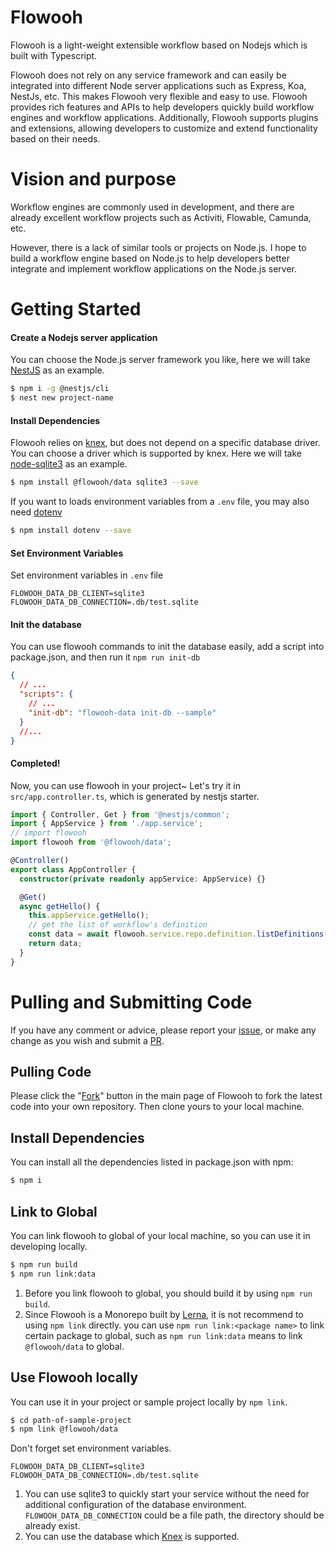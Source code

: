 # Flowooh

Flowooh is a light-weight extensible workflow based on Nodejs which is built with Typescript.

Flowooh does not rely on any service framework and can easily be integrated into different Node server applications such as Express, Koa, NestJs, etc. This makes Flowooh very flexible and easy to use. Flowooh provides rich features and APIs to help developers quickly build workflow engines and workflow applications. Additionally, Flowooh supports plugins and extensions, allowing developers to customize and extend functionality based on their needs.

# Vision and purpose

Workflow engines are commonly used in development, and there are already excellent workflow projects such as Activiti, Flowable, Camunda, etc.

However, there is a lack of similar tools or projects on Node.js. I hope to build a workflow engine based on Node.js to help developers better integrate and implement workflow applications on the Node.js server.

# Getting Started

#### Create a Nodejs server application

You can choose the Node.js server framework you like, here we will take [NestJS](https://docs.nestjs.com/) as an example.

```bash
$ npm i -g @nestjs/cli
$ nest new project-name
```

#### Install Dependencies

Flowooh relies on [knex](https://knexjs.org/), but does not depend on a specific database driver. You can choose a driver which is supported by knex. Here we will take [node-sqlite3](https://www.npmjs.com/package/sqlite3) as an example.

```bash
$ npm install @flowooh/data sqlite3 --save
```

If you want to loads environment variables from a `.env` file, you may also need [dotenv](https://www.npmjs.com/package/dotenv)

```bash
$ npm install dotenv --save
```

#### Set Environment Variables

Set environment variables in `.env` file

```.dosini
FLOWOOH_DATA_DB_CLIENT=sqlite3
FLOWOOH_DATA_DB_CONNECTION=.db/test.sqlite
```

#### Init the database

You can use flowooh commands to init the database easily, add a script into package.json, and then run it `npm run init-db`

```json
{
  // ...
  "scripts": {
    // ...
    "init-db": "flowooh-data init-db --sample"
  }
  //...
}
```

#### Completed!

Now, you can use flowooh in your project~
Let's try it in `src/app.controller.ts`, which is generated by nestjs starter.

```typescript
import { Controller, Get } from '@nestjs/common';
import { AppService } from './app.service';
// import flowooh
import flowooh from '@flowooh/data';

@Controller()
export class AppController {
  constructor(private readonly appService: AppService) {}

  @Get()
  async getHello() {
    this.appService.getHello();
    // get the list of workflow's definition
    const data = await flowooh.service.repo.definition.listDefinitions({});
    return data;
  }
}
```

# Pulling and Submitting Code

If you have any comment or advice, please report your [issue](https://github.com/flowooh/flowooh/issues), or make any change as you wish and submit a [PR](https://github.com/flowooh/flowooh/pulls).

## Pulling Code

Please click the "[Fork](https://github.com/flowooh/flowooh/fork)" button in the main page of Flowooh to fork the latest code into your own repository. Then clone yours to your local machine.

## Install Dependencies

You can install all the dependencies listed in package.json with npm:

```bash
$ npm i
```

## Link to Global

You can link flowooh to global of your local machine, so you can use it in developing locally.

```bash
$ npm run build
$ npm run link:data
```

1. Before you link flowooh to global, you should build it by using `npm run build`.
2. Since Flowooh is a Monorepo built by [Lerna](https://lerna.js.org/), it is not recommend to using `npm link` directly. you can use `npm run link:<package name>` to link certain package to global, such as `npm run link:data` means to link `@flowooh/data` to global.

## Use Flowooh locally

You can use it in your project or sample project locally by `npm link`.

```bash
$ cd path-of-sample-project
$ npm link @flowooh/data
```

Don't forget set environment variables.

```env
FLOWOOH_DATA_DB_CLIENT=sqlite3
FLOWOOH_DATA_DB_CONNECTION=.db/test.sqlite
```

1. You can use sqlite3 to quickly start your service without the need for additional configuration of the database environment. `FLOWOOH_DATA_DB_CONNECTION` could be a file path, the directory should be already exist.
2. You can use the database which [Knex](https://knexjs.org/) is supported.
